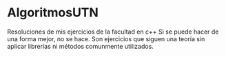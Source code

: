 # AlgoritmosUTN
Resoluciones de mis ejercicios de la facultad en c++
Si se puede hacer de una forma mejor, no se hace. Son ejercicios que siguen una teoría sin aplicar librerías ni métodos comunmente utilizados.
